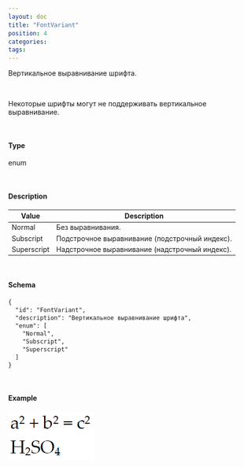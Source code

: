 ```yaml
---
layout: doc
title: "FontVariant"
position: 4
categories: 
tags: 
---
```


Вертикальное выравнивание шрифта.

   

Некоторые шрифты могут не поддерживать вертикальное выравнивание.

   

#### Type

enum

  

#### Description  

|Value|Description|
|-----|-----------|
|Normal|Без выравнивания.|
|Subscript|Подстрочное выравнивание (подстрочный индекс).|
|Superscript|Надстрочное выравнивание (надстрочный индекс).|

   

#### Schema

```
{
  "id": "FontVariant",
  "description": "Вертикальное выравнивание шрифта",
  "enum": [
    "Normal",
    "Subscript",
    "Superscript"
  ]
}
```

   

#### Example

![](FontVariant.PNG)

 

 

